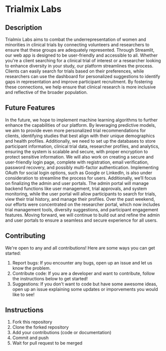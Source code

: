 # Trialmix Labs

## Description
Trialmix Labs aims to combat the underrepresentation of women and minorities in clinical trials by connecting volunteers and researchers to ensure that these groups are adequately represented. Through Streamlit, our web app is designed to be user-friendly and accessible to all. Whether you're a client searching for a clinical trial of interest or a researcher looking to enhance diversity in your study, our platform streamlines the process. Clients can easily search for trials based on their preferences, while researchers can use the dashboard for personalized suggestions to identify gaps in representation and improve participant recruitment. By fostering these connections, we help ensure that clinical research is more inclusive and reflective of the broader population.

## Future Features
In the future, we hope to implement machine learning algorithms to further enhance the capabilities of our platform. By leveraging predictive models, we aim to provide even more personalized trial recommendations for clients, identifying studies that best align with their unique demographics and health profiles. Additionally, we need to set up the databases to store participant information, clinical trial data, researcher profiles, and analytics, ensuring the system is scalable and secure, with proper encryption to protect sensitive information. We will also work on creating a secure and user-friendly login page, complete with registration, email verification, password recovery, and possibly multi-factor authentication. Implementing OAuth for social login options, such as Google or LinkedIn, is also under consideration to streamline the process for users. Additionally, we’ll focus on finalizing the admin and user portals. The admin portal will manage backend functions like user management, trial approvals, and system monitoring, while the user portal will allow participants to search for trials, view their trial history, and manage their profiles. Over the past weekend, our efforts were concentrated on the researcher portal, which now includes trial management tools, diversity suggestions, and participant engagement features. Moving forward, we will continue to build out and refine the admin and user portals to ensure a seamless and secure experience for all users.

## Contributing
We're open to any and all contributions! Here are some ways you can get started:
1. Report bugs: If you encounter any bugs, open up an issue and let us know the problem.
2. Contribute code: If you are a developer and want to contribute, follow the instructions below to get started!
3. Suggestions: If you don't want to code but have some awesome ideas, open up an issue explaining some updates or imporvements you would like to see!

## Instructions
1. Fork this repository
2. Clone the forked repository
3. Add your contributions (code or documentation)
4. Commit and push
5. Wait for pull request to be merged
